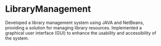 # LibraryManagement
Developed a library management system using JAVA and NetBeans, providing a solution for managing library resources. Implemented a graphical user interface (GUI) to enhance the usability and accessibility of the system.
